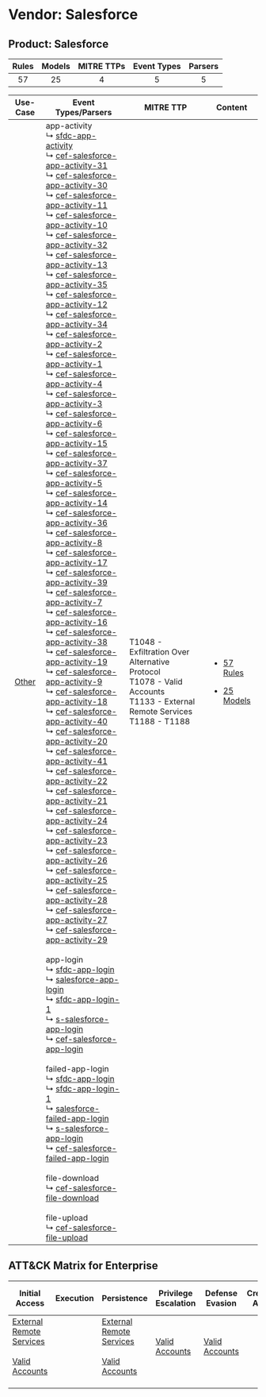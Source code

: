 Vendor: Salesforce
==================
Product: Salesforce
-------------------
| Rules | Models | MITRE TTPs | Event Types | Parsers |
|:-----:|:------:|:----------:|:-----------:|:-------:|
|  57   |   25   |     4      |      5      |    5    |

|                Use-Case                | Event Types/Parsers                                                                                                                                                                                                                                                                                                                                                                                                                                                                                                                                                                                                                                                                                                                                                                                                                                                                                                                                                                                                                                                                                                                                                                                                                                                                                                                                                                                                                                                                                                                                                                                                                                                                                                                                                                                                                                                                                                                                                                                                                                                                                                                                                                                                                                                                                                                                                                                                                                                                                                                                                                                                                                                                                                                                                                                                                                                                                                                                                                                                                                                                                                                                                                                                                                                                                                                                                                                                                                                                                                                                                                                                                                                                                                                                                                                                                                                                                                                                                                                                                                                                                                                                                                                                                                                                                                                                                                                                                                                                                                                                                                                                                                                                                                                                                                                                                                                                                                                                                                                                                                                                                                                                | MITRE TTP                                                                                                                         | Content                                                                                                  |
|:--------------------------------------:| -------------------------------------------------------------------------------------------------------------------------------------------------------------------------------------------------------------------------------------------------------------------------------------------------------------------------------------------------------------------------------------------------------------------------------------------------------------------------------------------------------------------------------------------------------------------------------------------------------------------------------------------------------------------------------------------------------------------------------------------------------------------------------------------------------------------------------------------------------------------------------------------------------------------------------------------------------------------------------------------------------------------------------------------------------------------------------------------------------------------------------------------------------------------------------------------------------------------------------------------------------------------------------------------------------------------------------------------------------------------------------------------------------------------------------------------------------------------------------------------------------------------------------------------------------------------------------------------------------------------------------------------------------------------------------------------------------------------------------------------------------------------------------------------------------------------------------------------------------------------------------------------------------------------------------------------------------------------------------------------------------------------------------------------------------------------------------------------------------------------------------------------------------------------------------------------------------------------------------------------------------------------------------------------------------------------------------------------------------------------------------------------------------------------------------------------------------------------------------------------------------------------------------------------------------------------------------------------------------------------------------------------------------------------------------------------------------------------------------------------------------------------------------------------------------------------------------------------------------------------------------------------------------------------------------------------------------------------------------------------------------------------------------------------------------------------------------------------------------------------------------------------------------------------------------------------------------------------------------------------------------------------------------------------------------------------------------------------------------------------------------------------------------------------------------------------------------------------------------------------------------------------------------------------------------------------------------------------------------------------------------------------------------------------------------------------------------------------------------------------------------------------------------------------------------------------------------------------------------------------------------------------------------------------------------------------------------------------------------------------------------------------------------------------------------------------------------------------------------------------------------------------------------------------------------------------------------------------------------------------------------------------------------------------------------------------------------------------------------------------------------------------------------------------------------------------------------------------------------------------------------------------------------------------------------------------------------------------------------------------------------------------------------------------------------------------------------------------------------------------------------------------------------------------------------------------------------------------------------------------------------------------------------------------------------------------------------------------------------------------------------------------------------------------------------------------------------------------------------------------------------------------------- | --------------------------------------------------------------------------------------------------------------------------------- | -------------------------------------------------------------------------------------------------------- |
| [Other](../../../UseCases/uc_other.md) |  app-activity<br> ↳ [sfdc-app-activity](Parsers/parserContent_sfdc-app-activity.md)<br> ↳ [cef-salesforce-app-activity-31](Parsers/parserContent_cef-salesforce-app-activity-31.md)<br> ↳ [cef-salesforce-app-activity-30](Parsers/parserContent_cef-salesforce-app-activity-30.md)<br> ↳ [cef-salesforce-app-activity-11](Parsers/parserContent_cef-salesforce-app-activity-11.md)<br> ↳ [cef-salesforce-app-activity-10](Parsers/parserContent_cef-salesforce-app-activity-10.md)<br> ↳ [cef-salesforce-app-activity-32](Parsers/parserContent_cef-salesforce-app-activity-32.md)<br> ↳ [cef-salesforce-app-activity-13](Parsers/parserContent_cef-salesforce-app-activity-13.md)<br> ↳ [cef-salesforce-app-activity-35](Parsers/parserContent_cef-salesforce-app-activity-35.md)<br> ↳ [cef-salesforce-app-activity-12](Parsers/parserContent_cef-salesforce-app-activity-12.md)<br> ↳ [cef-salesforce-app-activity-34](Parsers/parserContent_cef-salesforce-app-activity-34.md)<br> ↳ [cef-salesforce-app-activity-2](Parsers/parserContent_cef-salesforce-app-activity-2.md)<br> ↳ [cef-salesforce-app-activity-1](Parsers/parserContent_cef-salesforce-app-activity-1.md)<br> ↳ [cef-salesforce-app-activity-4](Parsers/parserContent_cef-salesforce-app-activity-4.md)<br> ↳ [cef-salesforce-app-activity-3](Parsers/parserContent_cef-salesforce-app-activity-3.md)<br> ↳ [cef-salesforce-app-activity-6](Parsers/parserContent_cef-salesforce-app-activity-6.md)<br> ↳ [cef-salesforce-app-activity-15](Parsers/parserContent_cef-salesforce-app-activity-15.md)<br> ↳ [cef-salesforce-app-activity-37](Parsers/parserContent_cef-salesforce-app-activity-37.md)<br> ↳ [cef-salesforce-app-activity-5](Parsers/parserContent_cef-salesforce-app-activity-5.md)<br> ↳ [cef-salesforce-app-activity-14](Parsers/parserContent_cef-salesforce-app-activity-14.md)<br> ↳ [cef-salesforce-app-activity-36](Parsers/parserContent_cef-salesforce-app-activity-36.md)<br> ↳ [cef-salesforce-app-activity-8](Parsers/parserContent_cef-salesforce-app-activity-8.md)<br> ↳ [cef-salesforce-app-activity-17](Parsers/parserContent_cef-salesforce-app-activity-17.md)<br> ↳ [cef-salesforce-app-activity-39](Parsers/parserContent_cef-salesforce-app-activity-39.md)<br> ↳ [cef-salesforce-app-activity-7](Parsers/parserContent_cef-salesforce-app-activity-7.md)<br> ↳ [cef-salesforce-app-activity-16](Parsers/parserContent_cef-salesforce-app-activity-16.md)<br> ↳ [cef-salesforce-app-activity-38](Parsers/parserContent_cef-salesforce-app-activity-38.md)<br> ↳ [cef-salesforce-app-activity-19](Parsers/parserContent_cef-salesforce-app-activity-19.md)<br> ↳ [cef-salesforce-app-activity-9](Parsers/parserContent_cef-salesforce-app-activity-9.md)<br> ↳ [cef-salesforce-app-activity-18](Parsers/parserContent_cef-salesforce-app-activity-18.md)<br> ↳ [cef-salesforce-app-activity-40](Parsers/parserContent_cef-salesforce-app-activity-40.md)<br> ↳ [cef-salesforce-app-activity-20](Parsers/parserContent_cef-salesforce-app-activity-20.md)<br> ↳ [cef-salesforce-app-activity-41](Parsers/parserContent_cef-salesforce-app-activity-41.md)<br> ↳ [cef-salesforce-app-activity-22](Parsers/parserContent_cef-salesforce-app-activity-22.md)<br> ↳ [cef-salesforce-app-activity-21](Parsers/parserContent_cef-salesforce-app-activity-21.md)<br> ↳ [cef-salesforce-app-activity-24](Parsers/parserContent_cef-salesforce-app-activity-24.md)<br> ↳ [cef-salesforce-app-activity-23](Parsers/parserContent_cef-salesforce-app-activity-23.md)<br> ↳ [cef-salesforce-app-activity-26](Parsers/parserContent_cef-salesforce-app-activity-26.md)<br> ↳ [cef-salesforce-app-activity-25](Parsers/parserContent_cef-salesforce-app-activity-25.md)<br> ↳ [cef-salesforce-app-activity-28](Parsers/parserContent_cef-salesforce-app-activity-28.md)<br> ↳ [cef-salesforce-app-activity-27](Parsers/parserContent_cef-salesforce-app-activity-27.md)<br> ↳ [cef-salesforce-app-activity-29](Parsers/parserContent_cef-salesforce-app-activity-29.md)<br><br> app-login<br> ↳ [sfdc-app-login](Parsers/parserContent_sfdc-app-login.md)<br> ↳ [salesforce-app-login](Parsers/parserContent_salesforce-app-login.md)<br> ↳ [sfdc-app-login-1](Parsers/parserContent_sfdc-app-login-1.md)<br> ↳ [s-salesforce-app-login](Parsers/parserContent_s-salesforce-app-login.md)<br> ↳ [cef-salesforce-app-login](Parsers/parserContent_cef-salesforce-app-login.md)<br><br> failed-app-login<br> ↳ [sfdc-app-login](Parsers/parserContent_sfdc-app-login.md)<br> ↳ [sfdc-app-login-1](Parsers/parserContent_sfdc-app-login-1.md)<br> ↳ [salesforce-failed-app-login](Parsers/parserContent_salesforce-failed-app-login.md)<br> ↳ [s-salesforce-app-login](Parsers/parserContent_s-salesforce-app-login.md)<br> ↳ [cef-salesforce-failed-app-login](Parsers/parserContent_cef-salesforce-failed-app-login.md)<br><br> file-download<br> ↳ [cef-salesforce-file-download](Parsers/parserContent_cef-salesforce-file-download.md)<br><br> file-upload<br> ↳ [cef-salesforce-file-upload](Parsers/parserContent_cef-salesforce-file-upload.md)<br> | T1048 - Exfiltration Over Alternative Protocol<br>T1078 - Valid Accounts<br>T1133 - External Remote Services<br>T1188 - T1188<br> | [<ul><li>57 Rules</li></ul><ul><li>25 Models</li></ul>](Rules_Models/r_m_salesforce_salesforce_Other.md) |

ATT&CK Matrix for Enterprise
----------------------------
| Initial Access                                                                                                                                   | Execution | Persistence                                                                                                                                      | Privilege Escalation                                                | Defense Evasion                                                     | Credential Access | Discovery | Lateral Movement | Collection | Command and Control | Exfiltration                                                                                | Impact |
| ------------------------------------------------------------------------------------------------------------------------------------------------ | --------- | ------------------------------------------------------------------------------------------------------------------------------------------------ | ------------------------------------------------------------------- | ------------------------------------------------------------------- | ----------------- | --------- | ---------------- | ---------- | ------------------- | ------------------------------------------------------------------------------------------- | ------ |
| [External Remote Services](https://attack.mitre.org/techniques/T1133)<br><br>[Valid Accounts](https://attack.mitre.org/techniques/T1078)<br><br> |           | [External Remote Services](https://attack.mitre.org/techniques/T1133)<br><br>[Valid Accounts](https://attack.mitre.org/techniques/T1078)<br><br> | [Valid Accounts](https://attack.mitre.org/techniques/T1078)<br><br> | [Valid Accounts](https://attack.mitre.org/techniques/T1078)<br><br> |                   |           |                  |            |                     | [Exfiltration Over Alternative Protocol](https://attack.mitre.org/techniques/T1048)<br><br> |        |